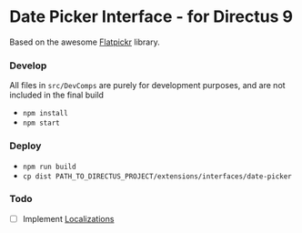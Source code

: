 # Date Picker Interface - for Directus 9

Based on the awesome [Flatpickr](https://flatpickr.js.org/) library.


### Develop

All files in `src/DevComps` are purely for development purposes,
and are not included in the final build

 - `npm install`
 - `npm start`


### Deploy

 - `npm run build`
 - `cp dist PATH_TO_DIRECTUS_PROJECT/extensions/interfaces/date-picker`

### Todo

 - [ ] Implement [Localizations](https://flatpickr.js.org/localization/)
